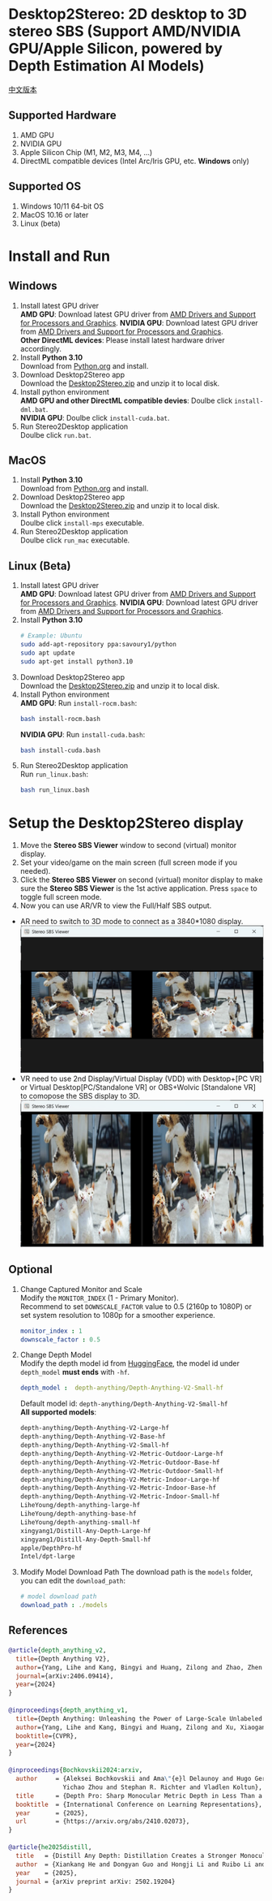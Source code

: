 # Desktop2Stereo: 2D desktop to 3D stereo SBS (Support AMD/NVIDIA GPU/Apple Silicon, powered by Depth Estimation AI Models)  
[中文版本](./readmeCN.md)  
## Supported Hardware  
1. AMD GPU  
2. NVIDIA GPU  
3. Apple Silicon Chip (M1, M2, M3, M4, ...)  
4. DirectML compatible devices (Intel Arc/Iris GPU, etc. **Windows** only)
## Supported OS  
1. Windows 10/11 64-bit OS  
2. MacOS 10.16 or later  
3. Linux (beta)  
# Install and Run  
## Windows  
1. Install latest GPU driver  
**AMD GPU**: Download latest GPU driver from [AMD Drivers and Support for Processors and Graphics](https://www.amd.com/en/support/download/drivers.html). 
**NVIDIA GPU**: Download latest GPU driver from [AMD Drivers and Support for Processors and Graphics](https://www.nvidia.com/en-us/geforce/drivers/).  
**Other DirectML devices**: Please install latest hardware driver accordingly.  
1. Install **Python 3.10**  
    Download from [Python.org](https://www.python.org/ftp/python/3.10.11/python-3.10.11-amd64.exe) and install.  
2. Download Desktop2Stereo app  
   Download the [Desktop2Stereo.zip](https://github.com/lc700x/desktop2stereo/releases/latest) and unzip it to local disk.  
3. Install python environment  
    **AMD GPU and other DirectML compatible devies**: Doulbe click `install-dml.bat`.  
    **NVIDIA GPU**: Doulbe click `install-cuda.bat`.  
4. Run Stereo2Desktop application  
    Doulbe click `run.bat`.  
## MacOS 
1. Install **Python 3.10**  
    Download from [Python.org](https://www.python.org/ftp/python/3.10.11/python-3.10.11-macos11.pkg) and install.  
2. Download Desktop2Stereo app  
   Download the [Desktop2Stereo.zip](https://github.com/lc700x/desktop2stereo/releases/latest) and unzip it to local disk.  
3. Install Python environment  
    Doulbe click `install-mps` executable.  
4. Run Stereo2Desktop application  
    Doulbe click `run_mac` executable.  
## Linux (Beta)
1. Install latest GPU driver  
**AMD GPU**: Download latest GPU driver from [AMD Drivers and Support for Processors and Graphics](https://www.amd.com/en/support/download/drivers.html). 
**NVIDIA GPU**: Download latest GPU driver from [AMD Drivers and Support for Processors and Graphics](https://www.nvidia.com/en-us/geforce/drivers/).
1. Install **Python 3.10**  
    ```bash
    # Example: Ubuntu
    sudo add-apt-repository ppa:savoury1/python
    sudo apt update
    sudo apt-get install python3.10
    ```
2. Download Desktop2Stereo app  
   Download the [Desktop2Stereo.zip](https://github.com/lc700x/desktop2stereo/releases/latest) and unzip it to local disk.
3. Install Python environment  
    **AMD GPU**: Run `install-rocm.bash`: 
    ```bash
    bash install-rocm.bash
    ```
    **NVIDIA GPU**: Run `install-cuda.bash`:  
    ```bash
    bash install-cuda.bash
    ```
4. Run Stereo2Desktop application  
    Run `run_linux.bash`:  
    ```bash
    bash run_linux.bash
    ```
# Setup the Desktop2Stereo display  
1. Move the **Stereo SBS Viewer** window to second (virtual) monitor display.  
2. Set your video/game on the main screen (full screen mode if you needed).  
3. Click the **Stereo SBS Viewer** on second (virtual) monitor display to make sure the **Stereo SBS Viewer** is the 1st active application. Press `space` to toggle full screen mode.   
4. Now you can use AR/VR to view the Full/Half SBS output.   
- AR need to switch to 3D mode to connect as a 3840*1080 display.  
![Full-SBS](./assets/FullSBS.png)
- VR need to use 2nd Display/Virtual Display (VDD) with Desktop+[PC VR] or Virtual Desktop[PC/Standalone VR] or OBS+Wolvic [Standalone VR] to comopose the SBS display to 3D.  
![Half-SBS](./assets/HalfSBS.png)
## Optional

1. Change Captured Monitor and Scale  
    Modify the `MONITOR_INDEX` (1 - Primary Monitor).  
    Recommend to set `DOWNSCALE_FACTOR` value to 0.5 (2160p to 1080P) or set system resolution to 1080p for a smoother experience.  
    ```yaml
    monitor_index : 1
    downscale_factor : 0.5
   ```
2. Change Depth Model  
    Modify the depth model id from [HuggingFace](https://huggingface.co/), the model id under `depth_model` **must ends** with `-hf`.  
    ```yaml
    depth_model :  depth-anything/Depth-Anything-V2-Small-hf
    ```
    Default model id: `depth-anything/Depth-Anything-V2-Small-hf`  
    **All supported models**:  
    ```Bash
    depth-anything/Depth-Anything-V2-Large-hf
    depth-anything/Depth-Anything-V2-Base-hf
    depth-anything/Depth-Anything-V2-Small-hf
    depth-anything/Depth-Anything-V2-Metric-Outdoor-Large-hf
    depth-anything/Depth-Anything-V2-Metric-Outdoor-Base-hf
    depth-anything/Depth-Anything-V2-Metric-Outdoor-Small-hf
    depth-anything/Depth-Anything-V2-Metric-Indoor-Large-hf
    depth-anything/Depth-Anything-V2-Metric-Indoor-Base-hf
    depth-anything/Depth-Anything-V2-Metric-Indoor-Small-hf
    LiheYoung/depth-anything-large-hf
    LiheYoung/depth-anything-base-hf
    LiheYoung/depth-anything-small-hf
    xingyang1/Distill-Any-Depth-Large-hf
    xingyang1/Distill-Any-Depth-Small-hf
    apple/DepthPro-hf
    Intel/dpt-large
    ```
3. Modify Model Download Path
   The download path is the `models` folder, you can edit the `download_path`:  
   ```yaml
   # model download path
   download_path : ./models
## References
```BIBTEX
@article{depth_anything_v2,
  title={Depth Anything V2},
  author={Yang, Lihe and Kang, Bingyi and Huang, Zilong and Zhao, Zhen and Xu, Xiaogang and Feng, Jiashi and Zhao, Hengshuang},
  journal={arXiv:2406.09414},
  year={2024}
}

@inproceedings{depth_anything_v1,
  title={Depth Anything: Unleashing the Power of Large-Scale Unlabeled Data}, 
  author={Yang, Lihe and Kang, Bingyi and Huang, Zilong and Xu, Xiaogang and Feng, Jiashi and Zhao, Hengshuang},
  booktitle={CVPR},
  year={2024}
}

@inproceedings{Bochkovskii2024:arxiv,
  author     = {Aleksei Bochkovskii and Ama\"{e}l Delaunoy and Hugo Germain and Marcel Santos and
               Yichao Zhou and Stephan R. Richter and Vladlen Koltun},
  title      = {Depth Pro: Sharp Monocular Metric Depth in Less Than a Second},
  booktitle  = {International Conference on Learning Representations},
  year       = {2025},
  url        = {https://arxiv.org/abs/2410.02073},
}

@article{he2025distill,
  title   = {Distill Any Depth: Distillation Creates a Stronger Monocular Depth Estimator},
  author  = {Xiankang He and Dongyan Guo and Hongji Li and Ruibo Li and Ying Cui and Chi Zhang},
  year    = {2025},
  journal = {arXiv preprint arXiv: 2502.19204}
}

```
